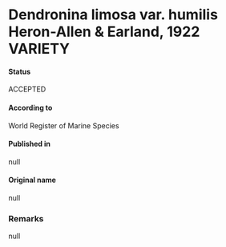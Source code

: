 Dendronina limosa var. humilis Heron-Allen & Earland, 1922 VARIETY
=======

#### Status
ACCEPTED

#### According to
World Register of Marine Species

#### Published in
null

#### Original name
null

### Remarks
null